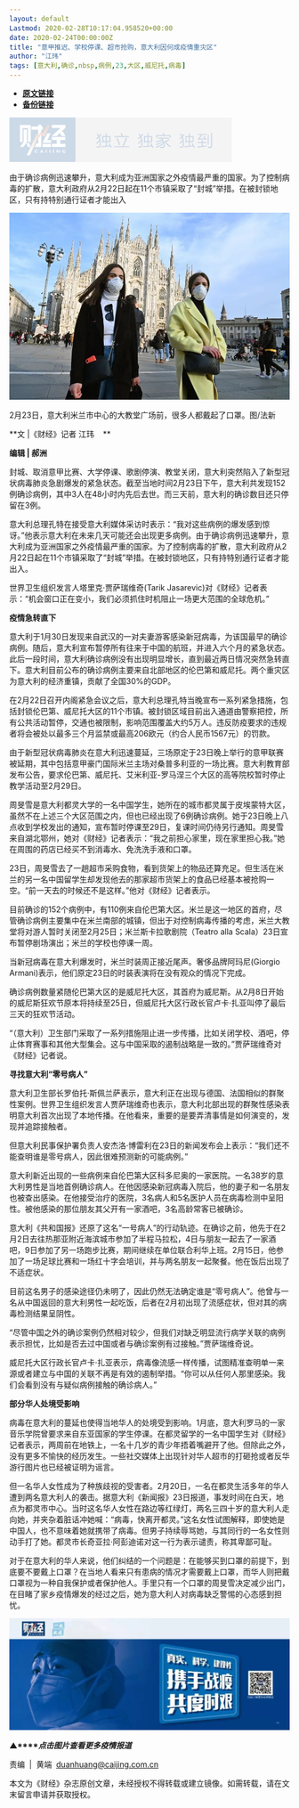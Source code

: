 ```yaml
---
layout: default
Lastmod: 2020-02-28T10:17:04.958520+00:00
date: 2020-02-24T00:00:00Z
title: "意甲推迟、学校停课、超市抢购，意大利因何成疫情重灾区"
author: "江玮"
tags: [意大利,确诊,nbsp,病例,23,大区,威尼托,病毒]
---
```


* [**原文链接**](https://mp.weixin.qq.com/s/xvbOMQtgu8lxWhA1KA8_5A)
* [**备份链接**](http://archive.today/iIwki)


![](/images/post/77e6cfb5c7ef66e00d9bd04f74961594.jpg)

由于确诊病例迅速攀升，意大利成为亚洲国家之外疫情最严重的国家。为了控制病毒的扩散，意大利政府从2月22日起在11个市镇采取了“封城”举措。在被封锁地区，只有持特别通行证者才能出入

![](/images/post/295b985e23bd5b6f54d6cc4d948e990e.jpg)

2月23日，意大利米兰市中心的大教堂广场前，很多人都戴起了口罩。图/法新

**文 |《财经》记者 江玮    **

**编辑 | 郝洲**

封城、取消意甲比赛、大学停课、歌剧停演、教堂关闭，意大利突然陷入了新型冠状病毒肺炎急剧爆发的紧急状态。截至当地时间2月23日下午，意大利共发现152例确诊病例，其中3人在48小时内先后去世。而三天前，意大利的确诊数目还只停留在3例。

意大利总理孔特在接受意大利媒体采访时表示：“我对这些病例的爆发感到惊讶。”他表示意大利在未来几天可能还会出现更多病例。由于确诊病例迅速攀升，意大利成为亚洲国家之外疫情最严重的国家。为了控制病毒的扩散，意大利政府从2月22日起在11个市镇采取了“封城”举措。在被封锁地区，只有持特别通行证者才能出入。

世界卫生组织发言人塔里克·贾萨瑞维奇(Tarik Jasarevic)对《财经》记者表示：“机会窗口正在变小，我们必须抓住时机阻止一场更大范围的全球危机。”

**疫情急转直下**

意大利于1月30日发现来自武汉的一对夫妻游客感染新冠病毒，为该国最早的确诊病例。随后，意大利宣布暂停所有往来于中国的航班，并进入六个月的紧急状态。此后一段时间，意大利确诊病例没有出现明显增长，直到最近两日情况突然急转直下。意大利目前公布的确诊病例主要来自北部地区的伦巴第和威尼托。两个重灾区为意大利的经济重镇，贡献了全国30%的GDP。

在2月22日召开内阁紧急会议之后，意大利总理孔特当晚宣布一系列紧急措施，包括封锁伦巴第、威尼托大区的11个市镇。被封锁区域目前出入通道由警察把控，所有公共活动暂停，交通也被限制，影响范围覆盖大约5万人。违反防疫要求的违规者将会被处以最多三个月监禁或最高206欧元（约合人民币1567元）的罚款。

由于新型冠状病毒肺炎在意大利迅速蔓延，三场原定于23日晚上举行的意甲联赛被延期，其中包括意甲豪门国际米兰主场对桑普多利亚的一场比赛。意大利教育部发布公告，要求伦巴第、威尼托、艾米利亚-罗马涅三个大区的高等院校暂时停止教学活动至2月29日。

周旻雪是意大利都灵大学的一名中国学生，她所在的城市都灵属于皮埃蒙特大区，虽然不在上述三个大区范围之内，但也已经出现了6例确诊病例。她于23日晚上八点收到学校发出的通知，宣布暂时停课至29日，复课时间仍待另行通知。周旻雪来自湖北鄂州，她对《财经》记者表示：“我之前担心家里，现在家里担心我。”她在周围的药店已经买不到消毒水、免洗洗手液和口罩。

23日，周旻雪去了一趟超市采购食物，看到货架上的物品还算充足。但生活在米兰的另一名中国留学生却发现他去的那家超市货架上的食品已经基本被抢购一空。“前一天去的时候还不是这样。”他对《财经》记者表示。

目前确诊的152个病例中，有110例来自伦巴第大区。米兰是这一地区的首府，尽管确诊病例主要集中在米兰南部的城镇，但出于对控制病毒传播的考虑，米兰大教堂将对游人暂时关闭至2月25日；米兰斯卡拉歌剧院（Teatro alla Scala）23日宣布暂停剧场演出；米兰的学校也停课一周。

当新冠病毒在意大利爆发时，米兰时装周正接近尾声。奢侈品牌阿玛尼(Giorgio Armani)表示，他们原定23日的时装表演将在没有观众的情况下完成。

确诊病例数量紧随伦巴第大区的是威尼托大区，其首府为威尼斯。从2月8日开始的威尼斯狂欢节原本将持续至25日，但威尼托大区行政长官卢卡·扎亚叫停了最后三天的狂欢节活动。

“（意大利）卫生部门采取了一系列措施阻止进一步传播，比如关闭学校、酒吧，停止体育赛事和其他大型集会。这与中国采取的遏制战略是一致的。”贾萨瑞维奇对《财经》记者说。

**寻找意大利“零号病人”**

意大利卫生部长罗伯托·斯佩兰萨表示，意大利正在出现与德国、法国相似的群聚性案例。世界卫生组织发言人贾萨瑞维奇也表示，意大利北部出现的群聚性感染表明意大利首次出现了本地传播。在他看来，重要的是要弄清事情是如何演变的，发现并追踪接触者。

但意大利民事保护署负责人安杰洛·博雷利在23日的新闻发布会上表示：“我们还不能查明谁是零号病人，因此很难预测新的可能病例。”

意大利新近出现的一些病例来自伦巴第大区科多尼奥的一家医院。一名38岁的意大利男性是当地首例确诊病人。在他因感染新冠病毒入院后，他的妻子和一名朋友也被查出感染。在他接受治疗的医院，3名病人和5名医护人员在病毒检测中呈阳性。被他感染的那位朋友其父开有一家酒吧，3名高龄常客已被确诊。

意大利《共和国报》还原了这名“一号病人”的行动轨迹。在确诊之前，他先于在2月2日去往热那亚附近海滨城市参加了半程马拉松，4日与朋友一起去了一家酒吧，9日参加了另一场跑步比赛，期间继续在单位联合利华上班。2月15日，他参加了一场足球比赛和一场红十字会培训，并与两名朋友一起聚餐。他在饭后出现了不适症状。

目前这名男子的感染途径仍未明了，因此仍然无法确定谁是“零号病人”。他曾与一名从中国返回的意大利男性一起吃饭，后者在2月初出现了流感症状，但对其的病毒检测结果呈阴性。

“尽管中国之外的确诊案例仍然相对较少，但我们对缺乏明显流行病学关联的病例表示担忧，比如是否去过中国或者与确诊案例有过接触。”贾萨瑞维奇说。

威尼托大区行政长官卢卡·扎亚表示，病毒像流感一样传播，试图精准查明单一来源或者建立与中国的关联不再是有效的遏制举措。“你可以从任何人那里感染。我们会看到没有与疑似病例接触的确诊病人。”

**部分华人处境受影响**

病毒在意大利的蔓延也使得当地华人的处境受到影响。1月底，意大利罗马的一家音乐学院曾要求来自东亚国家的学生停课。在都灵留学的一名中国学生对《财经》记者表示，两周前在地铁上，一名十几岁的青少年捂着嘴避开了他。但除此之外，没有更多不愉快的经历发生。一些社交媒体上出现针对华人超市的打砸抢或者反华游行图片也已经被证明为谣言。

但一名华人女性成为了种族歧视的受害者。2月20日，一名在都灵生活多年的华人遭到两名意大利人的袭击。据意大利《新闻报》23日报道，事发时间在白天，地点为都灵市中心。当时这名华人女性在路边等红绿灯，两名三四十岁的意大利人走向她，并夹杂着脏话冲她喊：“病毒，快离开都灵。”这名女性试图解释，即使她是中国人，也不意味着她就携带了病毒。但男子持续辱骂她，与其同行的一名女性则动手打了她。都灵市长奇亚拉·阿彭迪诺对这一行为表示谴责，称其卑鄙可耻。

对于在意大利的华人来说，他们纠结的一个问题是：在能够买到口罩的前提下，到底要不要戴上口罩？在当地人看来只有患病的情况才需要戴上口罩，而华人则把戴口罩视为一种自我保护或者保护他人。手里只有一个口罩的周旻雪决定减少出门，在目睹了家乡疫情爆发的经过之后，她为意大利人对病毒缺乏警惕的心态感到担忧。

[![](/images/post/4d24a5670c9a87791ea8b757d030c0d3.jpg)](https://mp.weixin.qq.com/mp/homepage?__biz=MjM5NDU5NTM4MQ==&hid=29&sn=21c0f34c737748fe3b2c372bb40ae622)

**▲****_点击图片查看更多疫情报道_**

  

  

责编  |  黄端  duanhuang@caijing.com.cn

本文为《财经》杂志原创文章，未经授权不得转载或建立镜像。如需转载，请在文末留言申请并获取授权。

